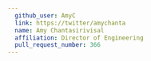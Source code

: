 ```yaml
---
  github_user: AmyC
  link: https://twitter/amychanta
  name: Amy Chantasirivisal
  affiliation: Director of Engineering
  pull_request_number: 366
---
```

